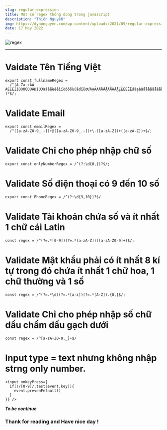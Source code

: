 ```yaml
---
slug: regular-expression
title: Một số regex thông dùng trong javascript
description: "Thiên Nguyễn"
img: https://dynonguyen.com/wp-content/uploads/2021/09/regular-expression.jpg
date: 17 May 2022
---
```


![regex](https://dynonguyen.com/wp-content/uploads/2021/09/regular-expression.jpg)

---

# Vaidate Tên Tiếng Việt

```
export const fullnameRegex =
  /^[A-Za-zÀÁ ÃÈÉÊÌÍÒÓÔÕÙÚĂĐĨŨƠàáâãèéêìíòóôõùúăđĩũơƯĂẠẢẤẦẨẪẬẮẰẲẴẶẸẺẼỀỀỂưăạảấầẩẫậắằẳẵặẹẻẽềềểỄỆỈỊỌỎỐỒỔỖỘỚỜỞỠỢỤỦỨỪễệỉịọỏốồổỗộớờởỡợụủứừỬỮỰỲỴÝỶỸửữựỳỵỷỹ\\s ]*$/;
```

# Validate Email

```
export const emailRegex =
  /^([a-zA-Z0-9_.-])+@([a-zA-Z0-9_.-])+\.([a-zA-Z])+([a-zA-Z])+$/;

```

# Validate Chỉ cho phép nhập chữ số
```
export const onlyNumberRegex = /^(?:\d{0,})?$/;
```

# Validate Số điện thoại có 9 đến 10 số
```
export const PhoneRegex = /^(?:\d{9,10})?$/
```

# Validate Tài khoản chứa số và ít nhất 1 chữ cái Latin
```
const regex = /^(?=.*[0-9])(?=.*[a-zA-Z])([a-zA-Z0-9]+)$/;
```

# Validate Mật khẩu phải có ít nhất 8 kí tự trong đó chứa ít nhất 1 chữ hoa, 1 chữ thường và 1 số
```
const regex = /^(?=.*\d)(?=.*[a-z])(?=.*[A-Z]).{8,}$/;
```

# Validate Chỉ cho phép nhập số chữ dấu chấm dấu gạch dưới 
```
const regex = /^[a-zA-Z0-9._]+$/
```

# Input type = text nhưng không nhập strng only number.
```
<input onKeyPress={
  if(!/[0-9]/.test(event.key)){
    event.prevenFefault()
  }
}} />
```



***To be continue***
### Thank for reading and Have nice day !